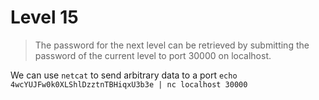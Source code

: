 # Level 15

> The password for the next level can be retrieved by submitting the password of the current level to port 30000 on localhost.

We can use `netcat` to send arbitrary data to a port
```echo 4wcYUJFw0k0XLShlDzztnTBHiqxU3b3e | nc localhost 30000```
